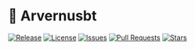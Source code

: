 # 🚀 Arvernusbt

[![Release](https://img.shields.io/github/v/release/Dovacre/Arvernusbt)](https://github.com/Dovacre/Arvernusbt/releases)
[![License](https://img.shields.io/github/license/Dovacre/Arvernusbt)](LICENSE)
[![Issues](https://img.shields.io/github/issues/Dovacre/Arvernusbt)](https://github.com/Dovacre/Arvernusbt/issues)
[![Pull Requests](https://img.shields.io/github/issues-pr/Dovacre/Arvernusbt)](https://github.com/Dovacre/Arvernusbt/pulls)
[![Stars](https://img.shields.io/github/stars/Dovacre/Arvernusbt?style=social)](https://github.com/Dovacre/Arvernusbt/stargazers)

